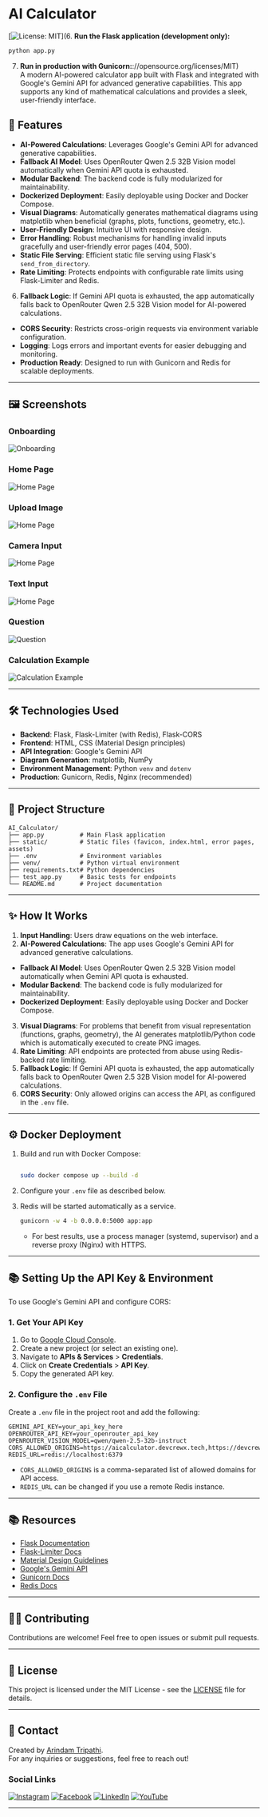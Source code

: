 # AI Calculator

[![License: MIT](https://img.shields.io/badge/License-MIT-blue.svg)](6. **Run the Flask application (development only):**
   ```bash
   python app.py
   ```
7. **Run in production with Gunicorn:**://opensource.org/licenses/MIT)  
A modern AI-powered calculator app built with Flask and integrated with Google's Gemini API for advanced generative capabilities. This app supports any kind of mathematical calculations and provides a sleek, user-friendly interface.

## 🚀 Features
- **AI-Powered Calculations**: Leverages Google's Gemini API for advanced generative capabilities.
- **Fallback AI Model**: Uses OpenRouter Qwen 2.5 32B Vision model automatically when Gemini API quota is exhausted.
- **Modular Backend**: The backend code is fully modularized for maintainability.
- **Dockerized Deployment**: Easily deployable using Docker and Docker Compose.
- **Visual Diagrams**: Automatically generates mathematical diagrams using matplotlib when beneficial (graphs, plots, functions, geometry, etc.).
- **User-Friendly Design**: Intuitive UI with responsive design.
- **Error Handling**: Robust mechanisms for handling invalid inputs gracefully and user-friendly error pages (404, 500).
- **Static File Serving**: Efficient static file serving using Flask's `send_from_directory`.
- **Rate Limiting**: Protects endpoints with configurable rate limits using Flask-Limiter and Redis.
6. **Fallback Logic**: If Gemini API quota is exhausted, the app automatically falls back to OpenRouter Qwen 2.5 32B Vision model for AI-powered calculations.
- **CORS Security**: Restricts cross-origin requests via environment variable configuration.
- **Logging**: Logs errors and important events for easier debugging and monitoring.
- **Production Ready**: Designed to run with Gunicorn and Redis for scalable deployments.

---

## 🖼️ Screenshots
### Onboarding
![Onboarding](screenshots/onboarding.webp)

### Home Page
![Home Page](screenshots/home_page.webp)

### Upload Image
![Home Page](screenshots/upload.webp)

### Camera Input
![Home Page](screenshots/camera.webp)

### Text Input
![Home Page](screenshots/text.webp)

### Question
![Question](screenshots/question.webp)

### Calculation Example
![Calculation Example](screenshots/solution.webp)

---

## 🛠️ Technologies Used
- **Backend**: Flask, Flask-Limiter (with Redis), Flask-CORS
- **Frontend**: HTML, CSS (Material Design principles)
- **API Integration**: Google's Gemini API
- **Diagram Generation**: matplotlib, NumPy
- **Environment Management**: Python `venv` and `dotenv`
- **Production**: Gunicorn, Redis, Nginx (recommended)

---

## 📂 Project Structure
```plaintext
AI_Calculator/
├── app.py          # Main Flask application
├── static/         # Static files (favicon, index.html, error pages, assets)
├── .env            # Environment variables
├── venv/           # Python virtual environment
├── requirements.txt# Python dependencies
├── test_app.py     # Basic tests for endpoints
└── README.md       # Project documentation
```

---

## ✨ How It Works
1. **Input Handling**: Users draw equations on the web interface.
2. **AI-Powered Calculations**: The app uses Google's Gemini API for advanced generative calculations.
- **Fallback AI Model**: Uses OpenRouter Qwen 2.5 32B Vision model automatically when Gemini API quota is exhausted.
- **Modular Backend**: The backend code is fully modularized for maintainability.
- **Dockerized Deployment**: Easily deployable using Docker and Docker Compose.
3. **Visual Diagrams**: For problems that benefit from visual representation (functions, graphs, geometry), the AI generates matplotlib/Python code which is automatically executed to create PNG images.
4. **Rate Limiting**: API endpoints are protected from abuse using Redis-backed rate limiting.
6. **Fallback Logic**: If Gemini API quota is exhausted, the app automatically falls back to OpenRouter Qwen 2.5 32B Vision model for AI-powered calculations.
5. **CORS Security**: Only allowed origins can access the API, as configured in the `.env` file.

---

## ⚙️ Docker Deployment

1. Build and run with Docker Compose:

   ```bash

   sudo docker compose up --build -d

   ```

2. Configure your `.env` file as described below.

3. Redis will be started automatically as a service.


   ```bash
   gunicorn -w 4 -b 0.0.0.0:5000 app:app
   ```
   - For best results, use a process manager (systemd, supervisor) and a reverse proxy (Nginx) with HTTPS.

---

## 📚 Setting Up the API Key & Environment
To use Google's Gemini API and configure CORS:

### 1. Get Your API Key
1. Go to [Google Cloud Console](https://console.cloud.google.com/).
2. Create a new project (or select an existing one).
3. Navigate to **APIs & Services** > **Credentials**.
4. Click on **Create Credentials** > **API Key**.
5. Copy the generated API key.

### 2. Configure the `.env` File
Create a `.env` file in the project root and add the following:
```plaintext
GEMINI_API_KEY=your_api_key_here
OPENROUTER_API_KEY=your_openrouter_api_key
OPENROUTER_VISION_MODEL=qwen/qwen-2.5-32b-instruct
CORS_ALLOWED_ORIGINS=https://aicalculator.devcrewx.tech,https://devcrewx.tech
REDIS_URL=redis://localhost:6379
```
- `CORS_ALLOWED_ORIGINS` is a comma-separated list of allowed domains for API access.
- `REDIS_URL` can be changed if you use a remote Redis instance.

---

## 📚 Resources
- [Flask Documentation](https://flask.palletsprojects.com/)
- [Flask-Limiter Docs](https://flask-limiter.readthedocs.io/)
- [Material Design Guidelines](https://material.io/design)
- [Google's Gemini API](https://cloud.google.com/gemini)
- [Gunicorn Docs](https://docs.gunicorn.org/en/stable/)
- [Redis Docs](https://redis.io/documentation)

---

## 🧑‍💻 Contributing
Contributions are welcome! Feel free to open issues or submit pull requests.

---

## 📝 License
This project is licensed under the MIT License - see the [LICENSE](LICENSE) file for details.

---

## 📧 Contact
Created by [Arindam Tripathi](https://github.com/ArindamTripathi619).  
For any inquiries or suggestions, feel free to reach out!

### Social Links  
[![Instagram](https://img.shields.io/badge/Instagram-%23E4405F.svg?&style=for-the-badge&logo=instagram&logoColor=white)](https://www.instagram.com/aritri619/)  [![Facebook](https://img.shields.io/badge/Facebook-%231877F2.svg?&style=for-the-badge&logo=facebook&logoColor=white)](https://www.facebook.com/arindam.tripathi.180/)  [![LinkedIn](https://img.shields.io/badge/LinkedIn-%230077B5.svg?&style=for-the-badge&logo=linkedin&logoColor=white)](https://www.linkedin.com/in/arindam-tripathi-962551349/)  [![YouTube](https://img.shields.io/badge/YouTube-%23FF0000.svg?&style=for-the-badge&logo=youtube&logoColor=white)](https://www.youtube.com/@arindamtripathi4602)  


---

